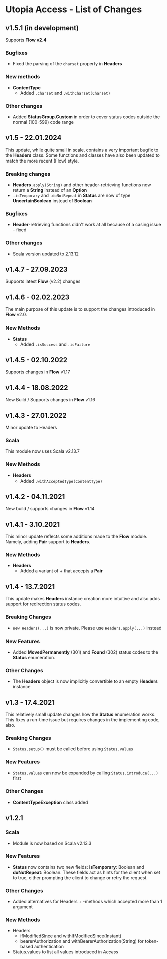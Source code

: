 # Utopia Access - List of Changes

## v1.5.1 (in development)
Supports **Flow v2.4**
### Bugfixes
- Fixed the parsing of the `charset` property in **Headers**
### New methods
- **ContentType**
  - Added `.charset` and `.withCharset(Charset)`
### Other changes
- Added **StatusGroup.Custom** in order to cover status codes outside the normal (100-599) code range

## v1.5 - 22.01.2024
This update, while quite small in scale, contains a very important bugfix to the **Headers** class. 
Some functions and classes have also been updated to match the more recent (Flow) style.
### Breaking changes
- **Headers**`.apply(String)` and other header-retrieving functions now return a **String** instead of an **Option**
- `.isTemporary` and `.doNotRepeat` in **Status** are now of type **UncertainBoolean** instead of **Boolean**
### Bugfixes
- **Header**-retrieving functions didn't work at all because of a casing issue - fixed
### Other changes
- Scala version updated to 2.13.12

## v1.4.7 - 27.09.2023
Supports latest **Flow** (v2.2) changes

## v1.4.6 - 02.02.2023
The main purpose of this update is to support the changes introduced in **Flow** v2.0.
### New Methods
- **Status**
  - Added `.isSuccess` and `.isFailure`

## v1.4.5 - 02.10.2022
Supports changes in **Flow** v1.17

## v1.4.4 - 18.08.2022
New Build / Supports changes in **Flow** v1.16

## v1.4.3 - 27.01.2022
Minor update to Headers
### Scala
This module now uses Scala v2.13.7
### New Methods
- **Headers**
  - Added `.withAcceptedType(ContentType)`

## v1.4.2 - 04.11.2021
New build / supports changes in **Flow** v1.14

## v1.4.1 - 3.10.2021
This minor update reflects some additions made to the **Flow** module. Namely, adding **Pair** support to **Headers**.
### New Methods
- **Headers**
  - Added a variant of + that accepts a **Pair**

## v1.4 - 13.7.2021
This update makes **Headers** instance creation more intuitive and also adds support for redirection status codes. 
### Breaking Changes
- `new Headers(...)` is now private. Please use `Headers.apply(...)` instead
### New Features
- Added **MovedPermanently** (301) and **Found** (302) status codes to the **Status** enumeration.
### Other Changes
- The **Headers** object is now implicitly convertible to an empty **Headers** instance

## v1.3 - 17.4.2021
This relatively small update changes how the **Status** enumeration works. 
This fixes a run-time issue but requires changes in the implementing code, also.
### Breaking Changes
- `Status.setup()` must be called before using `Status.values`
### New Features
- `Status.values` can now be expanded by calling `Status.introduce(...)` first
### Other Changes
- **ContentTypeException** class added

## v1.2.1
### Scala
- Module is now based on Scala v2.13.3
### New Features
- **Status** now contains two new fields: **isTemporary**: Boolean and 
**doNotRepeat**: Boolean. These fields act as hints for the client when set to true, 
either prompting the client to change or retry the request.
### Other Changes
- Added alternatives for Headers + -methods which accepted more than 1 argument
### New Methods
- Headers
    - ifModifiedSince and withIfModifiedSince(Instant)
    - bearerAuthorization and withBearerAuthorization(String) for token-based authentication
- Status.values to list all values introduced in *Access*
